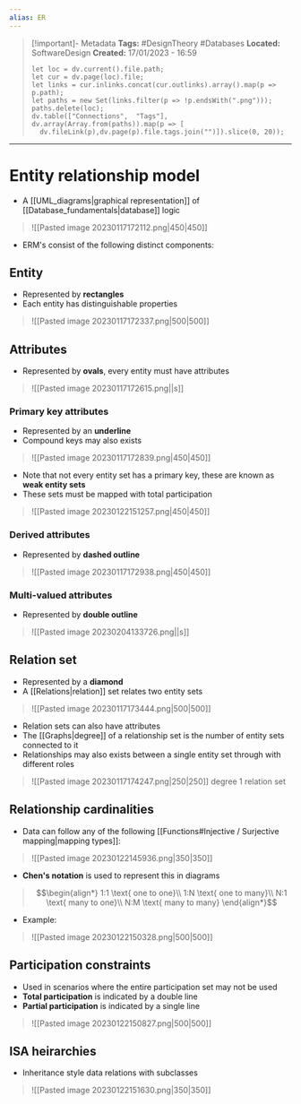 ```yaml
---
alias: ER
---
```

> [!important]- Metadata
> **Tags:** #DesignTheory #Databases 
> **Located:** SoftwareDesign
> **Created:** 17/01/2023 - 16:59
> ```dataviewjs
>let loc = dv.current().file.path;
>let cur = dv.page(loc).file;
>let links = cur.inlinks.concat(cur.outlinks).array().map(p => p.path);
>let paths = new Set(links.filter(p => !p.endsWith(".png")));
>paths.delete(loc);
>dv.table(["Connections",  "Tags"], dv.array(Array.from(paths)).map(p => [
>   dv.fileLink(p),dv.page(p).file.tags.join("")]).slice(0, 20));
> ```

___
# Entity relationship model
- A [[UML_diagrams|graphical representation]] of [[Database_fundamentals|database]] logic 

> ![[Pasted image 20230117172112.png|450|450]]

- ERM's consist of the following distinct components:
## Entity
- Represented by **rectangles**
- Each entity has distinguishable properties

> ![[Pasted image 20230117172337.png|500|500]]

## Attributes
- Represented by **ovals**, every entity must have attributes 

> ![[Pasted image 20230117172615.png||s]]

### Primary key attributes
- Represented by an **underline**
- Compound keys may also exists

> ![[Pasted image 20230117172839.png|450|450]]

- Note that not every entity set has a primary key, these are known as **weak entity sets**
- These sets must be mapped with total participation


> ![[Pasted image 20230122151257.png|450|450]]
### Derived attributes
- Represented by **dashed outline**

> ![[Pasted image 20230117172938.png|450|450]]

### Multi-valued attributes
- Represented by **double outline**

> ![[Pasted image 20230204133726.png||s]]

## Relation set
- Represented by a **diamond**
- A [[Relations|relation]] set relates two entity sets

> ![[Pasted image 20230117173444.png|500|500]]

- Relation sets can also have attributes 
- The [[Graphs|degree]] of a relationship set is the number of entity sets connected to it
- Relationships may also exists between a single entity set through with different roles

> ![[Pasted image 20230117174247.png|250|250]] degree 1 relation set

## Relationship cardinalities
- Data can follow any of the following [[Functions#Injective / Surjective mapping|mapping types]]:

> ![[Pasted image 20230122145936.png|350|350]]

 - **Chen's notation** is used to represent this in diagrams

> $$\begin{align*}
> 1:1 \text{ one to one}\\
> 1:N \text{ one to many}\\
> N:1 \text{ many to one}\\
> N:M \text{ many to many}
> \end{align*}$$

- Example: 

> ![[Pasted image 20230122150328.png|500|500]]

## Participation constraints
- Used in scenarios where the entire participation set may not be used 
- **Total participation** is indicated by a double line
- **Partial participation** is indicated by a single line

> ![[Pasted image 20230122150827.png|500|500]]


## ISA heirarchies 
- Inheritance style data relations with subclasses 

> ![[Pasted image 20230122151630.png|350|350]]
